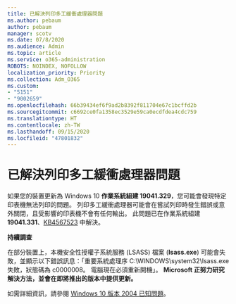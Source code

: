 ```yaml
---
title: 已解決列印多工緩衝處理器問題
ms.author: pebaum
author: pebaum
manager: scotv
ms.date: 07/8/2020
ms.audience: Admin
ms.topic: article
ms.service: o365-administration
ROBOTS: NOINDEX, NOFOLLOW
localization_priority: Priority
ms.collection: Adm_O365
ms.custom:
- "5151"
- "9002659"
ms.openlocfilehash: 66b39434ef6f9ad2b8392f811704e67c1bcffd2b
ms.sourcegitcommit: c6692ce0fa1358ec3529e59ca0ecdfdea4cdc759
ms.translationtype: HT
ms.contentlocale: zh-TW
ms.lasthandoff: 09/15/2020
ms.locfileid: "47801832"
---
```

# <a name="print-spooler-issue-is-resolved"></a>已解決列印多工緩衝處理器問題

如果您的裝置更新為 Windows 10 **作業系統組建 19041.329**，您可能會發現特定印表機無法列印的問題。 列印多工緩衝處理器可能會在嘗試列印時發生錯誤或意外關閉，且受影響的印表機不會有任何輸出。 此問題已在作業系統組建 **19041.331**、[KB4567523](https://support.microsoft.com/help/4567523/windows-10-update-kb4567523) 中解決。  

**持續調查**

在部分裝置上，本機安全性授權子系統服務 (LSASS) 檔案 (**Isass.exe**) 可能會失敗，並顯示以下錯誤訊息：「重要系統處理序 C:\WINDOWS\system32\Isass.exe 失敗，狀態碼為 c0000008。 電腦現在必須重新開機」。  **Microsoft 正努力研究解決方法，並會在即將推出的版本中提供更新。**

如需詳細資訊，請參閱 [Windows 10 版本 2004 已知問題](https://docs.microsoft.com/windows/release-information/status-windows-10-2004#442msgdesc)。